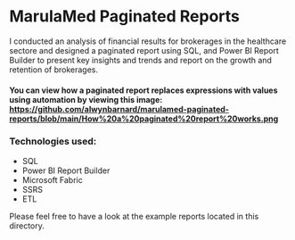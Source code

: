 # MarulaMed Paginated Reports

I conducted an analysis of financial results for brokerages in the healthcare sectore and designed a paginated report using SQL, and Power BI Report Builder to present key insights and trends and report on the growth and retention of brokerages.
#### You can view how a paginated report replaces expressions with values using automation by viewing this image: https://github.com/alwynbarnard/marulamed-paginated-reports/blob/main/How%20a%20paginated%20report%20works.png
### Technologies used:
- SQL
- Power BI Report Builder
- Microsoft Fabric
- SSRS
- ETL

Please feel free to have a look at the example reports located in this directory.
